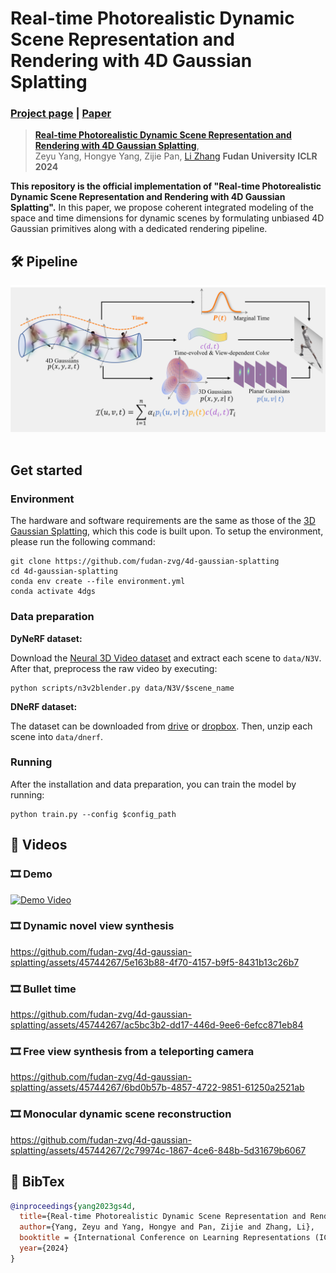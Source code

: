 # Real-time Photorealistic Dynamic Scene Representation and Rendering with 4D Gaussian Splatting
### [Project page](https://fudan-zvg.github.io/4d-gaussian-splatting/) | [Paper](https://arxiv.org/abs/2310.10642)
> [**Real-time Photorealistic Dynamic Scene Representation and Rendering with 4D Gaussian Splatting**](https://arxiv.org/abs/2310.10642),            
> Zeyu Yang, Hongye Yang, Zijie Pan, [Li Zhang](https://lzrobots.github.io)
> **Fudan University**
> **ICLR 2024**

**This repository is the official implementation of "Real-time Photorealistic Dynamic Scene Representation and Rendering with 4D Gaussian Splatting".** In this paper, we propose coherent integrated modeling of the space and time dimensions for dynamic scenes by formulating unbiased 4D Gaussian primitives along with a dedicated rendering pipeline.


## 🛠️ Pipeline
<div align="center">
  <img src="assets/pipeline.png"/>
</div><br/>


## Get started

### Environment

The hardware and software requirements are the same as those of the [3D Gaussian Splatting](https://github.com/graphdeco-inria/gaussian-splatting), which this code is built upon. To setup the environment, please run the following command:

```shell
git clone https://github.com/fudan-zvg/4d-gaussian-splatting
cd 4d-gaussian-splatting
conda env create --file environment.yml
conda activate 4dgs
```

### Data preparation

**DyNeRF dataset:**

Download the [Neural 3D Video dataset](https://fudan-zvg.github.io/4d-gaussian-splatting/) and extract each scene to `data/N3V`. After that, preprocess the raw video by executing:

```shell
python scripts/n3v2blender.py data/N3V/$scene_name
```

**DNeRF dataset:**

The dataset can be downloaded from [drive](https://drive.google.com/file/d/19Na95wk0uikquivC7uKWVqllmTx-mBHt/view?usp=sharing) or [dropbox](https://www.dropbox.com/s/0bf6fl0ye2vz3vr/data.zip?dl=0). Then, unzip each scene into `data/dnerf`.


### Running

After the installation and data preparation, you can train the model by running:

```shell
python train.py --config $config_path
```

## 🎥 Videos

### 🎞️ Demo

[![Demo Video](https://i3.ytimg.com/vi/3cXC9e4CujM/maxresdefault.jpg)](https://www.youtube.com/embed/3cXC9e4CujM)

### 🎞️ Dynamic novel view synthesis

https://github.com/fudan-zvg/4d-gaussian-splatting/assets/45744267/5e163b88-4f70-4157-b9f5-8431b13c26b7

### 🎞️ Bullet time

https://github.com/fudan-zvg/4d-gaussian-splatting/assets/45744267/ac5bc3b2-dd17-446d-9ee6-6efcc871eb84

### 🎞️ Free view synthesis from a teleporting camera

https://github.com/fudan-zvg/4d-gaussian-splatting/assets/45744267/6bd0b57b-4857-4722-9851-61250a2521ab

### 🎞️ Monocular dynamic scene reconstruction

https://github.com/fudan-zvg/4d-gaussian-splatting/assets/45744267/2c79974c-1867-4ce6-848b-5d31679b6067


## 📜 BibTex
```bibtex
@inproceedings{yang2023gs4d,
  title={Real-time Photorealistic Dynamic Scene Representation and Rendering with 4D Gaussian Splatting},
  author={Yang, Zeyu and Yang, Hongye and Pan, Zijie and Zhang, Li},
  booktitle = {International Conference on Learning Representations (ICLR)},
  year={2024}
}
```
